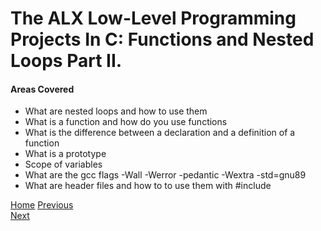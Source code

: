 # The ALX Low-Level Programming Projects In C: Functions and Nested Loops Part II.

#### Areas Covered
* What are nested loops and how to use them
* What is a function and how do you use functions
* What is the difference between a declaration and a definition of a function
* What is a prototype
* Scope of variables
* What are the gcc flags -Wall -Werror -pedantic -Wextra -std=gnu89
* What are header files and how to to use them with #include


[Home](..)
[Previous](../0x03-debugging/)                                   
[Next](../0x05-pointers_arrays_strings/)